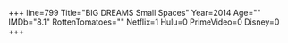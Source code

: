 +++
line=799
Title="BIG DREAMS Small Spaces"
Year=2014
Age=""
IMDb="8.1"
RottenTomatoes=""
Netflix=1
Hulu=0
PrimeVideo=0
Disney=0
+++

